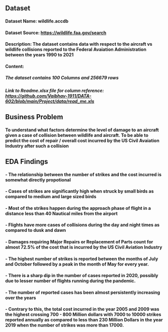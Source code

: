 
## Dataset
#### Dataset Name: wildlife.accdb
#### Dataset Source: https://wildlife.faa.gov/search
#### Description: The dataset contains data with respect to the aircraft vs wildlife collisions reported to the Federal Avaiation Administration between the years 1990 to 2021
#### Content:
##### The dataset contains 100 Columns and 256679 rows
##### Link to Readme.xlsx file for column reference: https://github.com/Vaibhav-1911/DATA-602/blob/main/Project/data/read_me.xls


## Business Problem
#### To understand what factors determine the level of damage to an aircraft given a case of collision between wildlife and aircraft. To be able to predict the cost of repair / overall cost incurred by the US Civil Avaiation Industry after such a collision 

## EDA Findings
#### - The relationship between the number of strikes and the cost incurred is somewhat directly propotional
#### - Cases of strikes are significantly high when struck by small birds as compared to medium and large sized birds
#### - Most of the strikes happen during the approach phase of flight in a distance less than 40 Nautical miles from the airport
#### - Flights have more cases of collisions during the day and night times as compared to dusk and dawn
#### - Damages requiring Major Repairs or Replacement of Parts count for almost 72.5% of the cost that is incurred by the US Civil Aviation Industry
#### - The highest number of strikes is reported between the months of July and October followed by a peak in the month of May for every year.
#### - There is a sharp dip in the number of cases reported in 2020, possibly due to lesser number of flights running during the pandemic.
#### - The number of reported cases has been almost persistently increasing over the years
#### - Contrary to this, the total cost incurred in the year 2005 and 2009 was the highest crossing 700 - 800 Million dollars with 7000 to 10000 strikes reported annually as compared to less than 230 Million Dollars in the year 2019 when the number of strikes was more than 17000.
